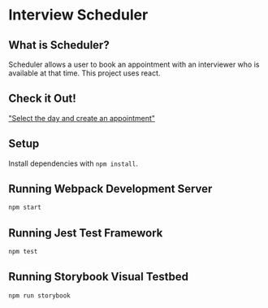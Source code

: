 # Interview Scheduler

## What is Scheduler?

Scheduler allows a user to book an appointment with an interviewer who is available at that time. This project uses react.

## Check it Out!

["Select the day and create an appointment"](https://github.com/JKaram/scheduler/blob/master/docs/chrome-capture.gif)

## Setup

Install dependencies with `npm install`.

## Running Webpack Development Server

```sh
npm start
```

## Running Jest Test Framework

```sh
npm test
```

## Running Storybook Visual Testbed

```sh
npm run storybook
```
